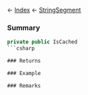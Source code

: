 ← [Index](Api-Index) ← [StringSegment](VRage.Game.ModAPI.Ingame.Utilities.StringSegment)

### Summary

```csharp
private public IsCached
```csharp

### Returns

### Example

### Remarks

